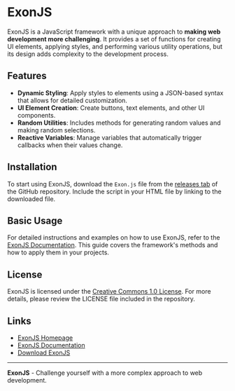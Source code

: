 # ExonJS

ExonJS is a JavaScript framework with a unique approach to **making web development more challenging**. It provides a set of functions for creating UI elements, applying styles, and performing various utility operations, but its design adds complexity to the development process.

## Features

- **Dynamic Styling**: Apply styles to elements using a JSON-based syntax that allows for detailed customization.
- **UI Element Creation**: Create buttons, text elements, and other UI components.
- **Random Utilities**: Includes methods for generating random values and making random selections.
- **Reactive Variables**: Manage variables that automatically trigger callbacks when their values change.

## Installation

To start using ExonJS, download the `Exon.js` file from the [releases tab](https://github.com/yourusername/exonjs/releases) of the GitHub repository. Include the script in your HTML file by linking to the downloaded file.

## Basic Usage

For detailed instructions and examples on how to use ExonJS, refer to the [ExonJS Documentation](https://davistudios.github.io/ExonJS/documentation.html). This guide covers the framework's methods and how to apply them in your projects.

## License

ExonJS is licensed under the [Creative Commons 1.0 License](LICENSE). For more details, please review the LICENSE file included in the repository.

## Links

- [ExonJS Homepage](https://davistudios.github.io/ExonJS)
- [ExonJS Documentation](https://davistudios.github.io/ExonJS/documentation.html)
- [Download ExonJS](https://github.com/yourusername/exonjs/releases)

---

**ExonJS** - Challenge yourself with a more complex approach to web development.
